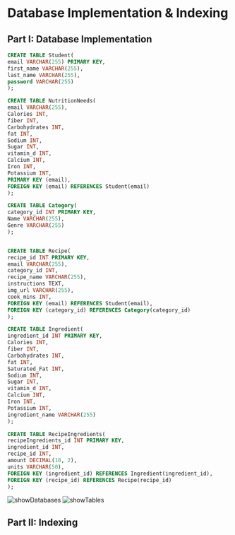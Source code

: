 # Database Implementation & Indexing

## Part I: Database Implementation
```SQL
CREATE TABLE Student(
email VARCHAR(255) PRIMARY KEY,
first_name VARCHAR(255),
last_name VARCHAR(255),
password VARCHAR(255)
);

CREATE TABLE NutritionNeeds(
email VARCHAR(255),
Calories INT,
fiber INT,
Carbohydrates INT,
fat INT,
Sodium INT,
Sugar INT,
vitamin_d INT,
Calcium INT,
Iron INT,
Potassium INT,
PRIMARY KEY (email),
FOREIGN KEY (email) REFERENCES Student(email)
);

CREATE TABLE Category(
category_id INT PRIMARY KEY,
Name VARCHAR(255),
Genre VARCHAR(255)
);


CREATE TABLE Recipe(
recipe_id INT PRIMARY KEY,
email VARCHAR(255),
category_id INT,
recipe_name VARCHAR(255),
instructions TEXT,
img_url VARCHAR(255),
cook_mins INT,
FOREIGN KEY (email) REFERENCES Student(email),
FOREIGN KEY (category_id) REFERENCES Category(category_id)
);

CREATE TABLE Ingredient(
ingredient_id INT PRIMARY KEY,
Calories INT,
fiber INT,
Carbohydrates INT,
fat INT,
Saturated_Fat INT,
Sodium INT,
Sugar INT,
vitamin_d INT,
Calcium INT,
Iron INT,
Potassium INT,
ingredient_name VARCHAR(255)
);

CREATE TABLE RecipeIngredients(
recipeIngredients_id INT PRIMARY KEY,
ingredient_id INT,
recipe_id INT,
amount DECIMAL(10, 2),
units VARCHAR(50),
FOREIGN KEY (ingredient_id) REFERENCES Ingredient(ingredient_id),
FOREIGN KEY (recipe_id) REFERENCES Recipe(recipe_id)
);
```

![showDatabases](https://github.com/cs411-alawini/su24-cs411-team015-queryur/blob/main/doc/stage3%20databasedump/showDatabases.png)
![showTables](https://github.com/cs411-alawini/su24-cs411-team015-queryur/blob/main/doc/stage3%20databasedump/showTables.png)

## Part II: Indexing

